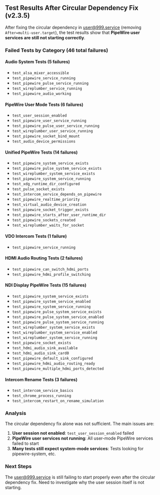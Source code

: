 ## Test Results After Circular Dependency Fix (v2.3.5)

After fixing the circular dependency in user@999.service (removing `After=multi-user.target`), the test results show that **PipeWire user services are still not starting correctly**.

### Failed Tests by Category (46 total failures)

#### Audio System Tests (5 failures)
- `test_alsa_mixer_accessible`
- `test_pipewire_service_running`
- `test_pipewire_pulse_service_running`
- `test_wireplumber_service_running`
- `test_pipewire_audio_working`

#### PipeWire User Mode Tests (6 failures)
- `test_user_session_enabled`
- `test_pipewire_user_service_running`
- `test_pipewire_pulse_user_service_running`
- `test_wireplumber_user_service_running`
- `test_pipewire_socket_bind_mount`
- `test_audio_device_permissions`

#### Unified PipeWire Tests (14 failures)
- `test_pipewire_system_service_exists`
- `test_pipewire_pulse_system_service_exists`
- `test_wireplumber_system_service_exists`
- `test_pipewire_system_service_running`
- `test_xdg_runtime_dir_configured`
- `test_pulse_socket_exists`
- `test_intercom_service_depends_on_pipewire`
- `test_pipewire_realtime_priority`
- `test_virtual_audio_device_creation`
- `test_pipewire_socket_trigger_exists`
- `test_pipewire_starts_after_user_runtime_dir`
- `test_pipewire_sockets_created`
- `test_wireplumber_waits_for_socket`

#### VDO Intercom Tests (1 failure)
- `test_pipewire_service_running`

#### HDMI Audio Routing Tests (2 failures)
- `test_pipewire_can_switch_hdmi_ports`
- `test_pipewire_hdmi_profile_switching`

#### NDI Display PipeWire Tests (15 failures)
- `test_pipewire_system_service_exists`
- `test_pipewire_system_service_enabled`
- `test_pipewire_system_service_running`
- `test_pipewire_pulse_system_service_exists`
- `test_pipewire_pulse_system_service_enabled`
- `test_pipewire_pulse_system_service_running`
- `test_wireplumber_system_service_exists`
- `test_wireplumber_system_service_enabled`
- `test_wireplumber_system_service_running`
- `test_pipewire_socket_exists`
- `test_hdmi_audio_sink_available`
- `test_hdmi_audio_sink_card0`
- `test_pipewire_default_sink_configured`
- `test_pipewire_hdmi_audio_routing_ready`
- `test_pipewire_multiple_hdmi_ports_detected`

#### Intercom Rename Tests (3 failures)
- `test_intercom_service_basics`
- `test_chrome_process_running`
- `test_intercom_restart_on_rename_simulation`

### Analysis

The circular dependency fix alone was not sufficient. The main issues are:
1. **User session not enabled**: `test_user_session_enabled` failed
2. **PipeWire user services not running**: All user-mode PipeWire services failed to start
3. **Many tests still expect system-mode services**: Tests looking for pipewire-system, etc.

### Next Steps
The user@999.service is still failing to start properly even after the circular dependency fix. Need to investigate why the user session itself is not starting.
